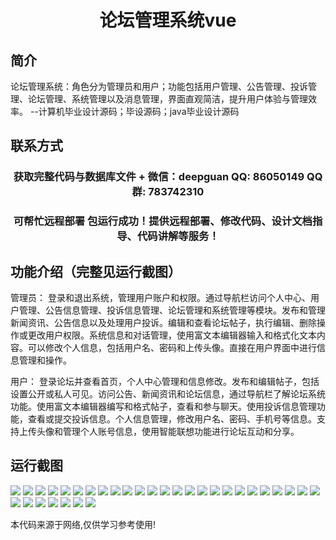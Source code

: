 <p><h1 align="center">论坛管理系统vue</h1></p>

## 简介
论坛管理系统：角色分为管理员和用户；功能包括用户管理、公告管理、投诉管理、论坛管理、系统管理以及消息管理，界面直观简洁，提升用户体验与管理效率。    --计算机毕业设计源码；毕设源码；java毕业设计源码


## 联系方式
<p><h3 align="center">获取完整代码与数据库文件 + 微信：deepguan QQ: 86050149 QQ群: 783742310</h3></p>
<p><h3 align="center">可帮忙远程部署 包运行成功！提供远程部署、修改代码、设计文档指导、代码讲解等服务！</h3></p>

## 功能介绍（完整见运行截图）
管理员： 登录和退出系统，管理用户账户和权限。通过导航栏访问个人中心、用户管理、公告信息管理、投诉信息管理、论坛管理和系统管理等模块。发布和管理新闻资讯、公告信息以及处理用户投诉。编辑和查看论坛帖子，执行编辑、删除操作或更改用户权限。系统信息和对话管理，使用富文本编辑器输入和格式化文本内容。可以修改个人信息，包括用户名、密码和上传头像。直接在用户界面中进行信息管理和操作。

用户： 登录论坛并查看首页，个人中心管理和信息修改。发布和编辑帖子，包括设置公开或私人可见。访问公告、新闻资讯和论坛信息，通过导航栏了解论坛系统功能。使用富文本编辑器编写和格式帖子，查看和参与聊天。使用投诉信息管理功能，查看或提交投诉信息。个人信息管理，修改用户名、密码、手机号等信息。支持上传头像和管理个人账号信息，使用智能联想功能进行论坛互动和分享。


## 运行截图
![](img/001.jpg)
![](img/002.jpg)
![](img/003.jpg)
![](img/004.jpg)
![](img/005.jpg)
![](img/006.jpg)
![](img/007.jpg)
![](img/008.jpg)
![](img/009.jpg)
![](img/010.jpg)
![](img/011.jpg)
![](img/012.jpg)
![](img/013.jpg)
![](img/014.jpg)
![](img/015.jpg)
![](img/016.jpg)
![](img/017.jpg)
![](img/018.jpg)
![](img/019.jpg)
![](img/020.jpg)
![](img/021.jpg)
![](img/022.jpg)
![](img/023.jpg)
![](img/024.jpg)
![](img/025.jpg)
![](img/026.jpg)
![](img/027.jpg)
![](img/028.jpg)
![](img/029.jpg)
![](img/030.jpg)
![](img/031.jpg)
![](img/032.jpg)

<p>本代码来源于网络,仅供学习参考使用!</p>
